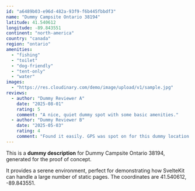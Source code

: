```yaml
---
id: "a6489b03-e96d-482a-93f9-f6b445fbbdf3"
name: "Dummy Campsite Ontario 38194"
latitude: 41.540612
longitude: -89.843551
continent: "north-america"
country: "canada"
region: "ontario"
amenities:
  - "fishing"
  - "toilet"
  - "dog-friendly"
  - "tent-only"
  - "water"
images:
  - "https://res.cloudinary.com/demo/image/upload/v1/sample.jpg"
reviews:
  - author: "Dummy Reviewer A"
    date: "2025-08-01"
    rating: 5
    comment: "A nice, quiet dummy spot with some basic amenities."
  - author: "Dummy Reviewer B"
    date: "2025-05-03"
    rating: 4
    comment: "Found it easily. GPS was spot on for this dummy location."
---
```


This is a **dummy description** for Dummy Campsite Ontario 38194, generated for the proof of concept.

It provides a serene environment, perfect for demonstrating how SvelteKit can handle a large number of static pages. The coordinates are 41.540612, -89.843551.
